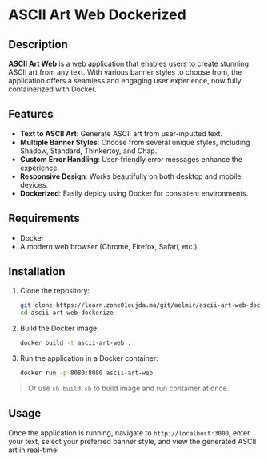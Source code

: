 

# ASCII Art Web Dockerized

## Description

**ASCII Art Web** is a web application that enables users to create stunning ASCII art from any text. With various banner styles to choose from, the application offers a seamless and engaging user experience, now fully containerized with Docker.

## Features

- **Text to ASCII Art**: Generate ASCII art from user-inputted text.
- **Multiple Banner Styles**: Choose from several unique styles, including Shadow, Standard, Thinkertoy, and Chap.
- **Custom Error Handling**: User-friendly error messages enhance the experience.
- **Responsive Design**: Works beautifully on both desktop and mobile devices.
- **Dockerized**: Easily deploy using Docker for consistent environments.

## Requirements

- Docker
- A modern web browser (Chrome, Firefox, Safari, etc.)

## Installation

1. Clone the repository:

   ```bash
   git clone https://learn.zone01oujda.ma/git/aelmir/ascii-art-web-dockerize.git
   cd ascii-art-web-dockerize
   ```

2. Build the Docker image:

   ```bash
   docker build -t ascii-art-web .
   ```

3. Run the application in a Docker container:

   ```bash
   docker run -p 8080:8080 ascii-art-web
   ```

>Or use ```sh build.sh``` to build image and run container at once.

## Usage

Once the application is running, navigate to `http://localhost:3000`, enter your text, select your preferred banner style, and view the generated ASCII art in real-time!
